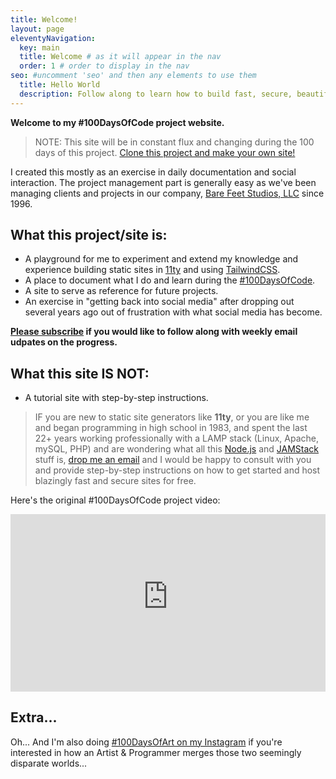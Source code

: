 ```yaml
---
title: Welcome!
layout: page
eleventyNavigation:
  key: main
  title: Welcome # as it will appear in the nav
  order: 1 # order to display in the nav
seo: #uncomment 'seo' and then any elements to use them
  title: Hello World
  description: Follow along to learn how to build fast, secure, beautiful static websites using 11ty and TailwindCSS.
---
```


**Welcome to my #100DaysOfCode project website.**

> NOTE: This site will be in constant flux and changing during the 100 days of this project.
> [Clone this project and make your own site!](https://github.com/shanerobinson/sr-100daysofcode)

I created this mostly as an exercise in daily documentation and social interaction. The project management part is generally easy as we've been managing clients and projects in our company, [Bare Feet Studios, LLC](https://www.barefeetstudios.com) since 1996.

## What this project/site is:

- A playground for me to experiment and extend my knowledge and experience building static sites in [11ty](https://11ty.dev) and using [TailwindCSS](https://tailwindcss.com).
- A place to document what I do and learn during the [#100DaysOfCode](https://www.100daysofcode.com/).
- A site to serve as reference for future projects.
- An exercise in "getting back into social media" after dropping out several years ago out of frustration with what social media has become.

**[Please subscribe](https://shanerobinson.ck.page/100daysofcode) if you would like to follow along with weekly email udpates on the progress.**

## What this site IS NOT:

- A tutorial site with step-by-step instructions.

> IF you are new to static site generators like **11ty**, or you are like me and began programming in high school in 1983, and spent the last 22+ years working professionally with a LAMP stack (Linux, Apache, mySQL, PHP) and are wondering what all this [Node.js](https://nodejs.org/) and [JAMStack](https://jamstack.org/) stuff is, <a href="mailto:info@barefeetstudios">drop me an email</a> and I would be happy to consult with you and provide step-by-step instructions on how to get started and host blazingly fast and secure sites for free.

Here's the original #100DaysOfCode project video:

<div id="z_mzJnk31Cg" class="eleventy-plugin-youtube-embed" style="position:relative;width:100%;padding-top: 56.25%;"><iframe title="100 Days of Code - The Rules video" style="position:absolute;top:0;right:0;bottom:0;left:0;width:100%;height:100%;" width="100%" height="100%" frameborder="0" src="https://www.youtube-nocookie.com/embed/z_mzJnk31Cg" allow="accelerometer; autoplay; encrypted-media; gyroscope; picture-in-picture" allowfullscreen="" loading="lazy"></iframe></div>

## Extra...

Oh... And I'm also doing [#100DaysOfArt on my Instagram](https://instagram.com/shanerobinson) if you're interested in how an Artist & Programmer merges those two seemingly disparate worlds...
